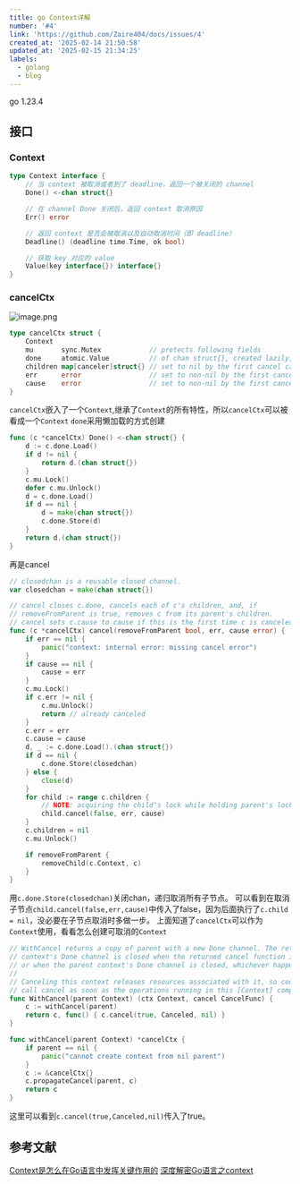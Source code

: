 ```yaml
---
title: go Context详解
number: '#4'
link: 'https://github.com/Zaire404/docs/issues/4'
created_at: '2025-02-14 21:50:58'
updated_at: '2025-02-15 21:34:25'
labels:
  - golang
  - blog
---
```

go 1.23.4
## 接口
### Context
```go
type Context interface {
    // 当 context 被取消或者到了 deadline，返回一个被关闭的 channel
    Done() <-chan struct{}

    // 在 channel Done 关闭后，返回 context 取消原因
    Err() error

    // 返回 context 是否会被取消以及自动取消时间（即 deadline）
    Deadline() (deadline time.Time, ok bool)

    // 获取 key 对应的 value
    Value(key interface{}) interface{}
}
```
### cancelCtx
![image.png](https://cdn.jsdelivr.net/gh/zaire404/docs@main/images/2025/2/1739626387188.png)
```go
type cancelCtx struct {
    Context
    mu       sync.Mutex            // protects following fields
    done     atomic.Value          // of chan struct{}, created lazily, closed by first cancel call
    children map[canceler]struct{} // set to nil by the first cancel call
    err      error                 // set to non-nil by the first cancel call
    cause    error                 // set to non-nil by the first cancel call
}
```
`cancelCtx`嵌入了一个`Context`,继承了`Context`的所有特性，所以`cancelCtx`可以被看成一个`Context`
`done`采用懒加载的方式创建
```go
func (c *cancelCtx) Done() <-chan struct{} {
	d := c.done.Load()
	if d != nil {
		return d.(chan struct{})
	}
	c.mu.Lock()
	defer c.mu.Unlock()
	d = c.done.Load()
	if d == nil {
		d = make(chan struct{})
		c.done.Store(d)
	}
	return d.(chan struct{})
}
```
再是cancel
```go
// closedchan is a reusable closed channel.
var closedchan = make(chan struct{})

// cancel closes c.done, cancels each of c's children, and, if
// removeFromParent is true, removes c from its parent's children.
// cancel sets c.cause to cause if this is the first time c is canceled.
func (c *cancelCtx) cancel(removeFromParent bool, err, cause error) {
	if err == nil {
		panic("context: internal error: missing cancel error")
	}
	if cause == nil {
		cause = err
	}
	c.mu.Lock()
	if c.err != nil {
		c.mu.Unlock()
		return // already canceled
	}
	c.err = err
	c.cause = cause
	d, _ := c.done.Load().(chan struct{})
	if d == nil {
		c.done.Store(closedchan)
	} else {
		close(d)
	}
	for child := range c.children {
		// NOTE: acquiring the child's lock while holding parent's lock.
		child.cancel(false, err, cause)
	}
	c.children = nil
	c.mu.Unlock()

	if removeFromParent {
		removeChild(c.Context, c)
	}
}
```
用`c.done.Store(closedchan)`关闭chan，递归取消所有子节点。
可以看到在取消子节点`child.cancel(false,err,cause)`中传入了false，因为后面执行了`c.child = nil`，没必要在子节点取消时多做一步。
上面知道了`cancelCtx`可以作为`Context`使用，看看怎么创建可取消的`Context`
```go
// WithCancel returns a copy of parent with a new Done channel. The returned
// context's Done channel is closed when the returned cancel function is called
// or when the parent context's Done channel is closed, whichever happens first.
//
// Canceling this context releases resources associated with it, so code should
// call cancel as soon as the operations running in this [Context] complete.
func WithCancel(parent Context) (ctx Context, cancel CancelFunc) {
	c := withCancel(parent)
	return c, func() { c.cancel(true, Canceled, nil) }
}

func withCancel(parent Context) *cancelCtx {
	if parent == nil {
		panic("cannot create context from nil parent")
	}
	c := &cancelCtx{}
	c.propagateCancel(parent, c)
	return c
}
```
这里可以看到`c.cancel(true,Canceled,nil)`传入了true。


## 参考文献
[Context是怎么在Go语言中发挥关键作用的](https://zhuanlan.zhihu.com/p/403520960)
[深度解密Go语言之context](https://zhuanlan.zhihu.com/p/68792989)
